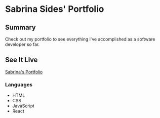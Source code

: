 <h1>Sabrina Sides' Portfolio</h1>

<h2>Summary</h2>

<p>Check out my portfolio to see everything I've accomplished as a software developer so far.</p>

<h2>See It Live</h2>
<a href='portfolio-sabrina-sides.vercel.app' target='_blank'>Sabrina's Portfolio</a>

<h3>Languages</h3>
<ul>
  <li>HTML</li>
  <li>CSS</li>
  <li>JavaScript</li>
  <li>React</li>
  </ul>
